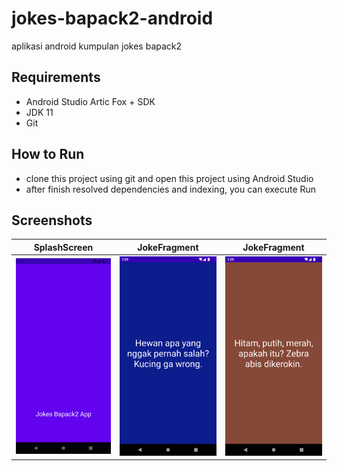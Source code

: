 # jokes-bapack2-android
aplikasi android kumpulan jokes bapack2

## Requirements
- Android Studio Artic Fox + SDK
- JDK 11
- Git

## How to Run
- clone this project using git and open this project using Android Studio
- after finish resolved dependencies and indexing, you can execute Run

## Screenshots
| SplashScreen | JokeFragment | JokeFragment |
|---|---|---|
|![alt SplashScreen](./screenshot/splash.png) |![alt JokeFragment](./screenshot/jokes1.png) | ![alt JokeFragment](./screenshot/jokes2.png) |